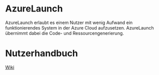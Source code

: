 # AzureLaunch
AzureLaunch erlaubt es einem Nutzer mit wenig Aufwand ein funktionierendes System in der Azure Cloud aufzusetzen. AzureLaunch übernimmt dabei die Code- und Ressourcengenerierung.

# Nutzerhandbuch
[Wiki](https://github.com/RichardWerner173134/AzureLaunch/wiki)
